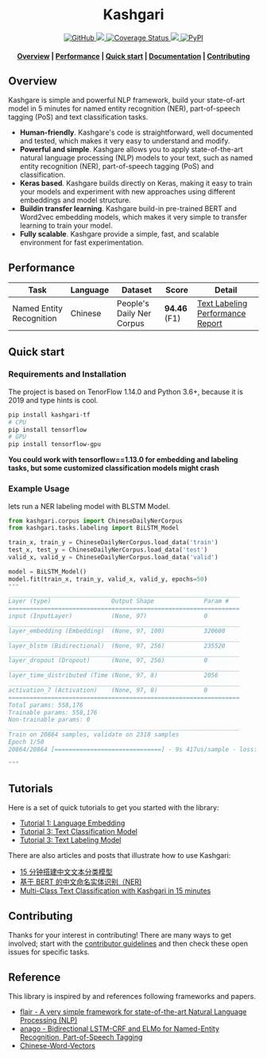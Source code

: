 <h1 align="center">
    Kashgari
</h1>

<p align="center">
    <a href="https://github.com/BrikerMan/kashgari/blob/master/LICENSE">
        <img alt="GitHub" src="https://img.shields.io/github/license/BrikerMan/kashgari.svg?color=blue&style=popout">
    </a>
    <a href="https://travis-ci.com/BrikerMan/Kashgari">
        <img src="https://travis-ci.com/BrikerMan/Kashgari.svg?branch=master"/>
    </a>
    <a href='https://coveralls.io/github/BrikerMan/Kashgari?branch=master'>
        <img src='https://coveralls.io/repos/github/BrikerMan/Kashgari/badge.svg?branch=master' alt='Coverage Status'/>
    </a>
     <a href="https://pepy.tech/project/kashgari-tf">
        <img src="https://pepy.tech/badge/kashgari-tf"/>
    </a>
    <a href="https://pypi.org/project/kashgari-tf/">
        <img alt="PyPI" src="https://img.shields.io/pypi/v/kashgari-tf.svg">
    </a>
</p>

<h4 align="center">
    <a href="#overview">Overview</a> |
    <a href="#performance">Performance</a> |
    <a href="#quick-start">Quick start</a> |
    <a href="https://kashgari.readthedocs.io/">Documentation</a> |
    <a href="https://kashgari.readthedocs.io/">Contributing</a>
</h4>

## Overview

Kashgare is simple and powerful NLP framework, build your state-of-art model in 5 minutes for named entity recognition (NER), part-of-speech tagging (PoS) and text classification tasks.

- **Human-friendly**. Kashgare's code is straightforward, well documented and tested, which makes it very easy to understand and modify.
- **Powerful and simple**. Kashgare allows you to apply state-of-the-art natural language processing (NLP) models to your text, such as named entity recognition (NER), part-of-speech tagging (PoS) and classification.
- **Keras based**. Kashgare builds directly on Keras, making it easy to train your models and experiment with new approaches using different embeddings and model structure.
- **Buildin transfer learning**. Kashgare build-in pre-trained BERT and Word2vec embedding models, which makes it very simple to transfer learning to train your model.
- **Fully scalable**. Kashgare provide a simple, fast, and scalable environment for fast experimentation.

## Performance

| Task                     | Language | Dataset                   | Score          | Detail                                                                   |
| ------------------------ | -------- | ------------------------- | -------------- | ------------------------------------------------------------------------ |
| Named Entity Recognition | Chinese  | People's Daily Ner Corpus | **94.46** (F1) | [Text Labeling Performance Report](https://kashgari.readthedocs.io/md/text_labeling_model.html#performance-report) |

## Quick start

### Requirements and Installation

The project is based on TenorFlow 1.14.0 and Python 3.6+, because it is 2019 and type hints is cool.

```bash
pip install kashgari-tf
# CPU
pip install tensorflow
# GPU
pip install tensorflow-gpu
```

**You could work with tensorflow==1.13.0 for embedding and labeling tasks, but some customized classification models might crash**

### Example Usage

lets run a NER labeling model with BLSTM Model.

```python
from kashgari.corpus import ChineseDailyNerCorpus
from kashgari.tasks.labeling import BiLSTM_Model

train_x, train_y = ChineseDailyNerCorpus.load_data('train')
test_x, test_y = ChineseDailyNerCorpus.load_data('test')
valid_x, valid_y = ChineseDailyNerCorpus.load_data('valid')

model = BiLSTM_Model()
model.fit(train_x, train_y, valid_x, valid_y, epochs=50)
"""
_________________________________________________________________
Layer (type)                 Output Shape              Param #
=================================================================
input (InputLayer)           (None, 97)                0
_________________________________________________________________
layer_embedding (Embedding)  (None, 97, 100)           320600
_________________________________________________________________
layer_blstm (Bidirectional)  (None, 97, 256)           235520
_________________________________________________________________
layer_dropout (Dropout)      (None, 97, 256)           0
_________________________________________________________________
layer_time_distributed (Time (None, 97, 8)             2056
_________________________________________________________________
activation_7 (Activation)    (None, 97, 8)             0
=================================================================
Total params: 558,176
Trainable params: 558,176
Non-trainable params: 0
_________________________________________________________________
Train on 20864 samples, validate on 2318 samples
Epoch 1/50
20864/20864 [==============================] - 9s 417us/sample - loss: 0.2508 - acc: 0.9333 - val_loss: 0.1240 - val_acc: 0.9607

"""
```

## Tutorials

Here is a set of quick tutorials to get you started with the library:

- [Tutorial 1: Language Embedding](/md/language_embedding.html)
- [Tutorial 3: Text Classification Model](/md/text_classification_model.html)
- [Tutorial 3: Text Labeling Model](/md/text_labeling_model.html)

There are also articles and posts that illustrate how to use Kashgari:

- [15 分钟搭建中文文本分类模型](https://eliyar.biz/nlp_chinese_text_classification_in_15mins/)
- [基于 BERT 的中文命名实体识别（NER)](https://eliyar.biz/nlp_chinese_bert_ner/)
- [Multi-Class Text Classification with Kashgari in 15 minutes](https://medium.com/@BrikerMan/multi-class-text-classification-with-kashgari-in-15mins-c3e744ce971d)

## Contributing

Thanks for your interest in contributing! There are many ways to get involved; start with the [contributor guidelines](CONTRIBUTING.md) and then check these open issues for specific tasks.

## Reference

This library is inspired by and references following frameworks and papers.

- [flair - A very simple framework for state-of-the-art Natural Language Processing (NLP)](https://github.com/zalandoresearch/flair)
- [anago - Bidirectional LSTM-CRF and ELMo for Named-Entity Recognition, Part-of-Speech Tagging](https://github.com/Hironsan/anago)
- [Chinese-Word-Vectors](https://github.com/Embedding/Chinese-Word-Vectors)

